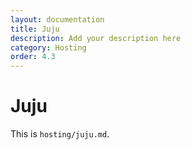 ```yaml
---
layout: documentation
title: Juju
description: Add your description here
category: Hosting
order: 4.3
---
```


# Juju

This is `hosting/juju.md`.
